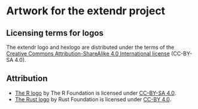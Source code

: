 # Artwork for the extendr project

## Licensing terms for logos

The extendr logo and hexlogo are distributed under the terms of the [Creative Commons Attribution-ShareAlike 4.0 International license](https://creativecommons.org/licenses/by-sa/4.0/) (CC-BY-SA 4.0).

## Attribution

* [The R logo](https://www.r-project.org/logo/) by The R Foundation is licensed under [CC-BY-SA 4.0](https://creativecommons.org/licenses/by-sa/4.0/).
* [The Rust logo](https://github.com/rust-lang/rust-artwork) by Rust Foundation is licensed under [CC-BY 4.0](https://creativecommons.org/licenses/by/4.0/).
